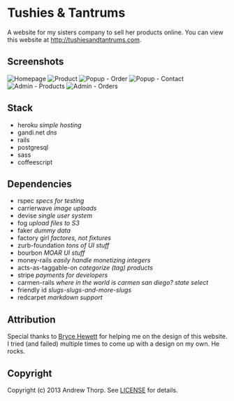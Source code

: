 # Tushies &amp; Tantrums

A website for my sisters company to sell her products online. You can view this
website at http://tushiesandtantrums.com.

## Screenshots

![Homepage](https://s3.amazonaws.com/andrewthorp-blog-pro/tushies-images/homepage.png)
![Product](https://s3.amazonaws.com/andrewthorp-blog-pro/tushies-images/product.png)
![Popup - Order](https://s3.amazonaws.com/andrewthorp-blog-pro/tushies-images/popup-order.png)
![Popup - Contact](https://s3.amazonaws.com/andrewthorp-blog-pro/tushies-images/popup-contact.png)
![Admin - Products](https://s3.amazonaws.com/andrewthorp-blog-pro/tushies-images/admin-products.png)
![Admin - Orders](https://s3.amazonaws.com/andrewthorp-blog-pro/tushies-images/admin-orders.png)

## Stack

* heroku _simple hosting_
* gandi.net _dns_
* rails
* postgresql
* sass
* coffeescript

## Dependencies

* rspec _specs for testing_
* carrierwave _image uploads_
* devise _single user system_
* fog _upload files to S3_
* faker _dummy data_
* factory girl _factores, not fixtures_
* zurb-foundation _tons of UI stuff_
* bourbon _MOAR UI stuff_
* money-rails _easily handle monetizing integers_
* acts-as-taggable-on _categorize (tag) products_
* stripe _payments for developers_
* carmen-rails _where in the world is carmen san diego? state select_
* friendly id _slugs-slugs-and-more-slugs_
* redcarpet _markdown support_

## Attribution

Special thanks to [Bryce Hewett](https://twitter.com/brycehewett) for helping me
on the design of this website. I tried (and failed) multiple times to come up
with a design on my own. He rocks.

## Copyright

Copyright (c) 2013 Andrew Thorp. See [LICENSE][] for details.

[license]: LICENSE
